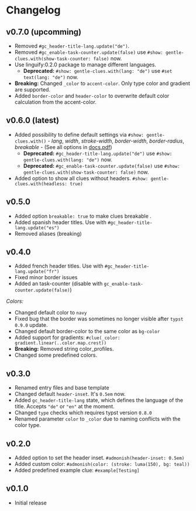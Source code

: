 # Changelog

## v0.7.0 (upcomming)

- Removed `#gc_header-title-lang.update("de")`.
- Removed `#gc_enable-task-counter.update(false)` use `#show: gentle-clues.with(show-task-counter: false)` now.
- Use linguify:0.2.0 package to manage different languages.
    - **Deprecated:** `#show: gentle-clues.with(lang: "de")` use `#set text(lang: "de")` now.
- **Breaking:** Changed `_color` to `accent-color`. Only type color and gradient are supported.
- Added `border-color` and `header-color` to overwrite default color calculation from the accent-color.

## v0.6.0 (latest)

- Added possibility to define default settings via `#show: gentle-clues.with()`  - *lang*, *width*, *stroke-width*, *border-width*, *border-radius*, *breakable* - (See all options in [docs.pdf](docs.pdf))
    - **Deprecated:** `#gc_header-title-lang.update("de")` use `#show: gentle-clues.with(lang: "de")` now.
    - **Deprecated:** `#gc_enable-task-counter.update(false)` use `#show: gentle-clues.with(show-task-counter: false)` now.
- Added option to show all clues without headers. `#show: gentle-clues.with(headless: true)`


## v0.5.0

- Added option `breakable: true` to make clues breakable .
- Added spanish header titles. Use with `#gc_header-title-lang.update("es")`
- Removed aliases (breaking)

## v0.4.0 

- Added french header titles. Use with `#gc_header-title-lang.update("fr")`
- Fixed minor border issues
- Added an task-counter (disable with `gc_enable-task-counter.update(false)`)

*Colors:*

- Changed default color to `navy`
- Fixed bug that the border was sometimes no longer visible after `typst 0.9.0` update.
- Changed default border-color to the same color as `bg-color`
- Added support for gradients: `#clue(_color: gradient.linear(..color.map.crest))`
- **Breaking:** Removed string color_profiles. 
- Changed some predefined colors.

## v0.3.0

- Renamed entry files and base template
- Changed default `header-inset`. It's `0.5em` now.
- Added `gc_header-title-lang` state, which defines the language of the title. Accepts `"de"` or `"en"` at the moment.
- Changed `type` checks which requires typst version `0.8.0`
- Renamed parameter `color` to `_color` due to naming conflicts with the color type.

## v0.2.0

- Added option to set the header inset. `#admonish(header-inset: 0.5em)`
- Added custom color: `#admonish(color: (stroke: luma(150), bg: teal))`
- Added predefined example clue: `#example[Testing]`

## v0.1.0

- Initial release
